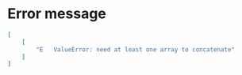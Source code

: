 # Error message

```json
[
    [
        "E   ValueError: need at least one array to concatenate"
    ]
]
```
